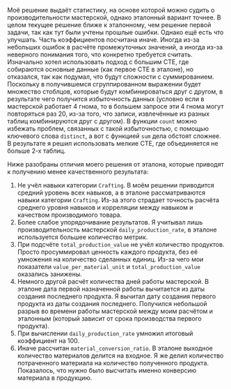 Моё решение выдаёт статистику, на основе которой можно судить о производительности мастерской, однако эталонный вариант точнее. В целом текущее решение ближе к эталонному, чем решение первой задачи, так как тут были учтены прошлые ошибки.
Однако ещё есть что улучшать. Часть коэффициентов посчитана иначе. Иногда из-за небольших ошибок в расчёте промежуточных значений, а иногда из-за неверного понимания того, что конкретно требуется считать.
Изначально хотел использовать подход с большим CTE, где собираются основные данные (как первое CTE в эталоне), но отказался, так как подумал, что будут сложности с суммированием. Поскольку в получившемся сгруппированном выражении будет множество стоблцов, которые будут комбинироваться друг с другом, в результате чего получится избыточность данных (условно если в мастерской работает 4 гнома, то в большем запросе эти 4 гнома могут повторяться раз 20, из-за того, что записи, извлечённые из разных таблиц комбинируются друг с другом). В функции `count` можно избежать проблем, связанных с такой избыточностью, с помощью ключевого слова `distinct`, а вот с функцией `sum` дела обстоят сложнее. В результате я решил использовать мелкие СTE, где объединяется не больше 2-х таблиц.

Ниже разобраны отличия моего решения от эталона, которые приводят к получению менее качественного результата:
1. Не учёл навыки категории `Сrafting`. В моём решении приводится средний уровень всех навыков, а в эталоне рассматриваются навыки категории `Crafting`. Из-за этого страдает точность расчёта среднего уровня навыков и корреляции между навыком и качеством производимого товара.
2. Более слабое упорядочивание результатов. Я учитывал лишь производительность мастерской `daily_production_rate`, в эталоне используется большее количество метрик.
3. При подсчёте `total_production_value` не учёл количество продуктов. Просто просуммировал ценность каждого продукта, без её умножения на количество сделанных единиц. Из-за чего мои показатели `value_per_material_unit` и `total_production_value` оказались занижены.
4. Немного другой расчёт количества дней работы мастерской. В эталоне дата первой назначенной работы вычитается из даты создания последнего продукта. Я вычитал дату создания первого продукта из даты создания последнего. Получился небольшой разрыв во времени работы мастерской между моим расчётом и эталонным (который зависит от срока производства первого продукта).
5. При вычислении `daily_production_rate` умножил итоговый коэффициент на 100.
6. Иначе рассчитан `material_conversion_ratio`. В эталоне выходное количество материалов делится на входное. Я же делил количество потраченного материала на количество полученного продукта. Показалось, что нужно было высчитать именно конверсию материала в продукцию.
